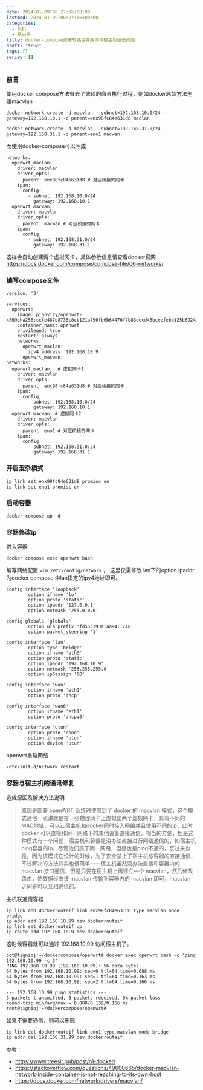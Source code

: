 ```yaml
---
date: 2024-01-09T00:27:06+08:00
lastmod: 2024-01-09T00:27:06+08:00
categories:
  - 玩机
  - 路由器
title: docker-compose部署软路由并解决与宿主机通信问题
draft: "true"
tags: []
series: []
---
```


### 前言
使用docker compose方法省去了繁琐的命令执行过程，例如docker原始方法创建macvlan
```
docker network create -d macvlan --subnet=192.168.10.0/24 --gateway=192.168.10.1 -o parent=enx98fc84e631d8 maclan

docker network create -d macvlan --subnet=192.168.31.0/24 --gateway=192.168.31.1 -o parent=eno1 macwan
```

而使用docker-compose可以写成
```
networks:
  openwrt_maclan:
    driver: macvlan
    driver_opts:
      parent: enx98fc84e631d8 # 对应桥接的网卡
    ipam:
      config:
        - subnet: 192.168.10.0/24
          gateway: 192.168.10.1
  openwrt_macwan:
    driver: macvlan
    driver_opts:
      parent: macwan # 对应桥接的网卡
    ipam:
      config:
        - subnet: 192.168.31.0/24
          gateway: 192.168.31.1
```

这样会自动创建两个虚拟网卡，具体参数信息请查看docker官网 https://docs.docker.com/compose/compose-file/06-networks/

### 编写compose文件

```
version: '3'

services:
  openwrt:
    image: piaoyizy/openwrt-x86@sha256:ccfe467e8735c8cb121a790fb6b64476f7b83decd45bceefebb125b6924a8dcf
    container_name: openwrt
    privileged: true
    restart: always
    networks:
      openwrt_maclan:
        ipv4_address: 192.168.10.9 
	  openwrt_macwan:
networks:
  openwrt_maclan:  # 虚拟网卡1
    driver: macvlan
    driver_opts:
      parent: enx98fc84e631d8 # 对应桥接的网卡
    ipam:
      config:
        - subnet: 192.168.10.0/24
          gateway: 192.168.10.1
  openwrt_macwan: # 虚拟网卡2
    driver: macvlan
    driver_opts:
      parent: eno1 # 对应桥接的网卡
    ipam:
      config:
        - subnet: 192.168.31.0/24
          gateway: 192.168.31.1
```

### 开启混杂模式
```
ip link set enx98fc84e631d8 promisc on
ip link set eno1 promisc on
```
### 启动容器
```
docker compose up -d
```


### 容器修改ip
进入容器
```
docker compose exec openwrt bash
```

编写网络配置 `vim /etc/config/network` ， 这里仅需修改 lan下的option ipaddr为docker compose 中lan指定的ipv4地址即可。
```
config interface 'loopback'
        option ifname 'lo'
        option proto 'static'
        option ipaddr '127.0.0.1'
        option netmask '255.0.0.0'

config globals 'globals'
        option ula_prefix 'fd55:193a:aa94::/48'
        option packet_steering '1'

config interface 'lan'
        option type 'bridge'
        option ifname 'eth0'
        option proto 'static'
        option ipaddr '192.168.10.9'
        option netmask '255.255.255.0'
        option ip6assign '60'

config interface 'wan'
        option ifname 'eth1'
        option proto 'dhcp'

config interface 'wan6'
        option ifname 'eth1'
        option proto 'dhcpv6'

config interface 'utun'
        option proto 'none'
        option ifname 'utun'
        option device 'utun'

```


openwrt重启网络
```
/etc/init.d/network restart
```

### 容器与宿主机的通讯修复


造成原因及解决方法说明

> 原因是部署 openWRT 系统时使用到了 docker 的 macvlan 模式，这个模式通俗一点讲就是在一张物理网卡上虚拟出两个虚拟网卡，具有不同的MAC地址，可以让宿主机和docker同时接入网络并且使用不同的ip，此时 docker 可以直接和同一网络下的其他设备直接通信，相当的方便，但是这种模式有一个问题，宿主机和容器是没办法直接进行网络通信的，如宿主机ping容器的ip，尽管他们属于同一网段，但是也是ping不通的，反过来也是。因为该模式在设计的时候，为了安全禁止了宿主机与容器的直接通信，不过解决的方法其实也很简单——宿主机虽然没办法直接和容器内的 macvlan 接口通信，但是只要在宿主机上再建立一个 macvlan，然后修改路由，使数据经由该 macvlan 传输到容器内的 macvlan 即可，macvlan 之间是可以互相通信的。


主机联通宿容器
```shell 
ip link add dockerrouteif link enx98fc84e631d8 type macvlan mode bridge
ip addr add 192.168.10.99 dev dockerrouteif
ip link set dockerrouteif up
ip route add 192.168.10.9 dev dockerrouteif
```


这时候容器就可以通过 192.168.10.99 访问宿主机了。
```
oot@tignioj:~/dockercompose/openwrt# docker exec openwrt bash -c 'ping 192.168.10.99 -c 3'
PING 192.168.10.99 (192.168.10.99): 56 data bytes
64 bytes from 192.168.10.99: seq=0 ttl=64 time=0.088 ms
64 bytes from 192.168.10.99: seq=1 ttl=64 time=0.163 ms
64 bytes from 192.168.10.99: seq=2 ttl=64 time=0.166 ms

--- 192.168.10.99 ping statistics ---
3 packets transmitted, 3 packets received, 0% packet loss
round-trip min/avg/max = 0.088/0.139/0.166 ms
root@tignioj:~/dockercompose/openwrt# 
```


如果不需要通信，则可以删除
```
ip link del dockerrouteif link eno1 type macvlan mode bridge
ip addr del 192.168.31.99 dev dockerrouteif
```

参考：
- https://www.treesir.pub/post/n1-docker/
- https://stackoverflow.com/questions/49600665/docker-macvlan-network-inside-container-is-not-reaching-to-its-own-host
- https://docs.docker.com/network/drivers/macvlan/